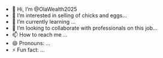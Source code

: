 - 👋 Hi, I’m @OlaWealth2025
- 👀 I’m interested in selling of chicks and eggs...
- 🌱 I’m currently learning ...
- 💞️ I’m looking to collaborate with professionals on this job...
- 📫 How to reach me ...
- 😄 Pronouns: ...
- ⚡ Fun fact: ...

<!---
OlaWealth2025/OlaWealth2025 is a ✨ special ✨ repository because its `README.md` (this file) appears on your GitHub profile.
You can click the Preview link to take a look at your changes.
--->
